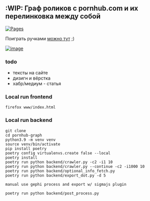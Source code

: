 :WIP: Граф роликов с pornhub.com и их перелинковка между собой 
---
[![Pages](https://github.com/esemi/pornhub-graph/actions/workflows/deploy.yml/badge.svg?branch=master)](https://github.com/esemi/pornhub-graph/actions/workflows/deploy.yml)

Поиграть ручками [можно тут](https://esemi.github.io/pornhub-graph/) ;)


[![image](https://user-images.githubusercontent.com/4115497/132999238-73e0287c-4fe5-4b7e-bc5d-4ab68fcea550.png)](https://esemi.github.io/pornhub-graph/)


### todo
- тексты на сайте
- дизигн и вёрстка
- хабр/медиум - статья


### Local run frontend
```commandline
firefox www/index.html
```


### Local run backend
```commandline
git clone
cd pornhub-graph
python3.9 -m venv venv
source venv/bin/activate
pip install poetry
poetry config virtualenvs.create false --local
poetry install
poetry run python backend/crawler.py -c2 -i1 10
poetry run python backend/crawler.py --continue -c2 -i1000 10
poetry run python backend/optional_info_fetch.py
poetry run python backend/export_dot.py -d 5

manual use gephi process and export w/ sigmajs plugin

poetry run python backend/post_process.py
```
